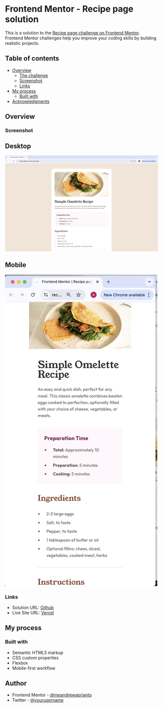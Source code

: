 # Frontend Mentor - Recipe page solution

This is a solution to the [Recipe page challenge on Frontend Mentor](https://www.frontendmentor.io/challenges/recipe-page-KiTsR8QQKm). Frontend Mentor challenges help you improve your coding skills by building realistic projects.

## Table of contents

- [Overview](#overview)
  - [The challenge](#the-challenge)
  - [Screenshot](#screenshot)
  - [Links](#links)
- [My process](#my-process)
  - [Built with](#built-with)
- [Acknowledgments](#acknowledgments)

## Overview

### Screenshot

## Desktop

![](assets/images/dekstop_view.png)

## Mobile

![](assets/images/mobile_view.png)

### Links

- Solution URL: [Github](https://github.com/meandrewaprianto/recipe-page)
- Live Site URL: [Vercel](https://recipe-page-nu-neon.vercel.app/)

## My process

### Built with

- Semantic HTML5 markup
- CSS custom properties
- Flexbox
- Mobile-first workflow

## Author

- Frontend Mentor - [@meandrewaprianto](https://www.frontendmentor.io/profile/meandrewaprianto)
- Twitter - [@yourusername](https://www.twitter.com/yourusername)
